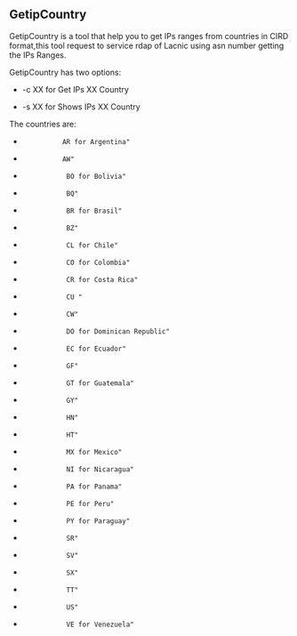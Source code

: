 ## GetipCountry 

GetipCountry is a tool that help you to get IPs ranges from countries in CIRD format,this tool request to service rdap of Lacnic using asn number getting the IPs Ranges.

GetipCountry has two options:

+ -c XX for Get IPs XX Country


+ -s XX for Shows IPs XX Country
 


The countries are:
*               AR for Argentina"
*               AW"
*                BO for Bolivia"
*                BQ"
*                BR for Brasil"
*                BZ"
*                CL for Chile"
*                CO for Colombia"
*                CR for Costa Rica"
*                CU "
*                CW"
*                DO for Dominican Republic"
*                EC for Ecuador"
*                GF"
*                GT for Guatemala"
*                GY"
*                HN"
*                HT"
*                MX for Mexico"
*                NI for Nicaragua"
*                PA for Panama"
*                PE for Peru"
*                PY for Paraguay"
*                SR"
*                SV"
*                SX"
*                TT"
*                US"
*                VE for Venezuela"
